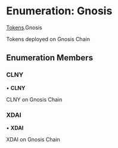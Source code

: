 # Enumeration: Gnosis

[Tokens](../modules/Tokens.md).Gnosis

Tokens deployed on Gnosis Chain

## Enumeration Members

### CLNY

• **CLNY**

CLNY on Gnosis Chain

### XDAI

• **XDAI**

XDAI on Gnosis Chain
